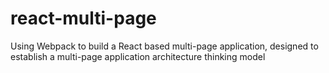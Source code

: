 # react-multi-page
Using Webpack to build a React based multi-page application, designed to establish a multi-page application architecture thinking model
